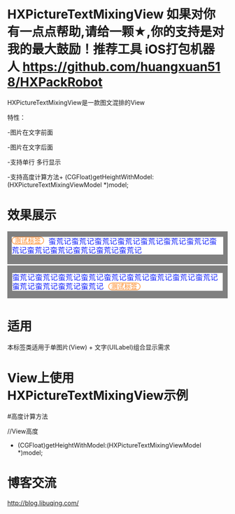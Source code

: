 # HXPictureTextMixingView 如果对你有一点点帮助,请给一颗★,你的支持是对我的最大鼓励！推荐工具 iOS打包机器人 https://github.com/huangxuan518/HXPackRobot
HXPictureTextMixingView是一款图文混排的View

特性： 

-图片在文字前面 

-图片在文字后面

-支持单行 多行显示 

-支持高度计算方法+ (CGFloat)getHeightWithModel:(HXPictureTextMixingViewModel *)model;

# 效果展示

![image](https://github.com/huangxuan518/HXPictureTextMixing/blob/master/HXPictureTextMixing/1.png)
![image](https://github.com/huangxuan518/HXPictureTextMixing/blob/master/HXPictureTextMixing/2.png)

# 适用
本标签类适用于单图片(View) + 文字(UILabel)组合显示需求

# View上使用HXPictureTextMixingView示例


#高度计算方法

//View高度
+ (CGFloat)getHeightWithModel:(HXPictureTextMixingViewModel *)model;
    
# 博客交流
 http://blog.libuqing.com/
